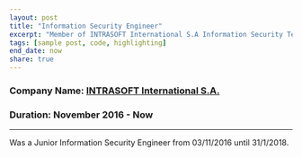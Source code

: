 ```yaml
---
layout: post
title: "Information Security Engineer"
excerpt: "Member of INTRASOFT International S.A Information Security Team located at Athens, Greece"
tags: [sample post, code, highlighting]
end_date: now
share: true
---
```


### Company Name: [INTRASOFT International S.A.](https://www.intrasoft-intl.com/)

### Duration: November 2016 - Now

---

Was a Junior Information Security Engineer from 03/11/2016 until 31/1/2018.
